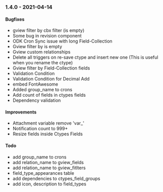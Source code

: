 ### 1.4.0 - 2021-04-14

#### Bugfixes
- gview filter by cbx filter (is empty)
- Some bug in revision component
- ODK Cron Sync issue with long Field-Collection
- Gview filter by is empty
- Gview custom relationships
- Delete all triggers on re-save ctype and insert new one (This is useful when you rename the ctype)
- Gview filter by Field-Collection fields
- Validation Condition
- Validation Condition for Decimal
Add
- embed FontAwesome
- Added group_name to crons
- Add count of fields in ctypes fields
- Dependency validation


#### Improvements
- Attachment variable remove 'var_'
- Notification count to 999+
- Resize fields inside Ctypes Fields


#### Todo
- add group_name to crons
- add relation_name to gview_fields
- add relation_name to gview_fitlters
- field_type_appearances table
- add dependencies to ctypes_field_groups
- add icon, description to field_types
